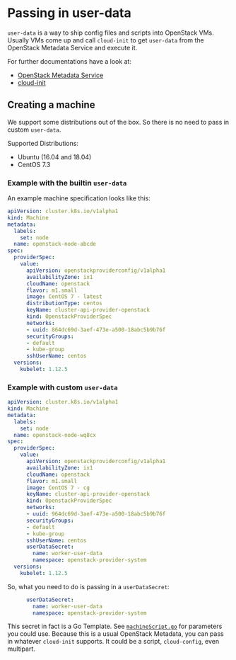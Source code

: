 # Passing in user-data

`user-data` is a way to ship config files and scripts into OpenStack VMs. Usually VMs come up and call `cloud-init` to get `user-data` from the OpenStack Metadata Service and execute it.

For further documentations have a look at:
* [OpenStack Metadata Service](https://docs.openstack.org/nova/rocky/user/metadata-service.html)
* [cloud-init](https://cloudinit.readthedocs.io/en/latest/)

## Creating a machine

We support some distributions out of the box. So there is no need to pass in custom `user-data`.

Supported Distributions:
* Ubuntu (16.04 and 18.04)
* CentOS 7.3

### Example with the builtin `user-data`

An example machine specification looks like this:
```yaml
apiVersion: cluster.k8s.io/v1alpha1
kind: Machine
metadata:
  labels:
    set: node
  name: openstack-node-abcde
spec:
  providerSpec:
    value:
      apiVersion: openstackproviderconfig/v1alpha1
      availabilityZone: ix1
      cloudName: openstack
      flavor: m1.small
      image: CentOS 7 - latest
      distributionType: centos
      keyName: cluster-api-provider-openstack
      kind: OpenstackProviderSpec
      networks:
      - uuid: 864dc69d-3aef-473e-a500-18abc5b9b76f
      securityGroups:
      - default
      - kube-group
      sshUserName: centos
  versions:
    kubelet: 1.12.5
```

### Example with custom `user-data`

```yaml
apiVersion: cluster.k8s.io/v1alpha1
kind: Machine
metadata:
  labels:
    set: node
  name: openstack-node-wq8cx
spec:
  providerSpec:
    value:
      apiVersion: openstackproviderconfig/v1alpha1
      availabilityZone: ix1
      cloudName: openstack
      flavor: m1.small
      image: CentOS 7 - cg
      keyName: cluster-api-provider-openstack
      kind: OpenstackProviderSpec
      networks:
      - uuid: 964dc69d-3aef-473e-a500-18abc5b9b76f
      securityGroups:
      - default
      - kube-group
      sshUserName: centos
      userDataSecret:
        name: worker-user-data
        namespace: openstack-provider-system
  versions:
    kubelet: 1.12.5
```

So, what you need to do is passing in a `userDataSecret`:

```yaml
      userDataSecret:
        name: worker-user-data
        namespace: openstack-provider-system
```

This secret in fact is a Go Template. See [`machineScript.go`](https://github.com/kubernetes-sigs/cluster-api-provider-openstack/blob/master/pkg/cloud/openstack/machine/machineScript.go) for parameters you could use. Because this is a usual OpenStack Metadata, you can pass in whatever `cloud-init` supports. It could be a script, `cloud-config`, even multipart.